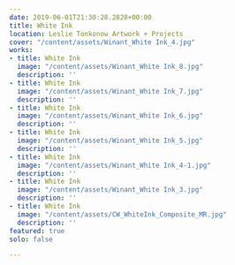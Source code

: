 ```yaml
---
date: 2019-06-01T21:30:28.2828+00:00
title: White Ink
location: Leslie Tonkonow Artwork + Projects
cover: "/content/assets/Winant_White Ink_4.jpg"
works:
- title: White Ink
  image: "/content/assets/Winant_White Ink_8.jpg"
  description: ''
- title: White Ink
  image: "/content/assets/Winant_White Ink_7.jpg"
  description: ''
- title: White Ink
  image: "/content/assets/Winant_White Ink_6.jpg"
  description: ''
- title: White Ink
  image: "/content/assets/Winant_White Ink_5.jpg"
  description: ''
- title: White Ink
  image: "/content/assets/Winant_White Ink_4-1.jpg"
  description: ''
- title: White Ink
  image: "/content/assets/Winant_White Ink_3.jpg"
  description: ''
- title: White Ink
  image: "/content/assets/CW_WhiteInk_Composite_MR.jpg"
  description: ''
featured: true
solo: false

---
```

